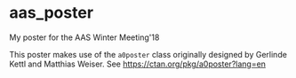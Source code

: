 # aas_poster
My poster for the AAS Winter Meeting'18

This poster makes use of the ``a0poster`` class originally designed by Gerlinde Kettl and Matthias Weiser.
See https://ctan.org/pkg/a0poster?lang=en
